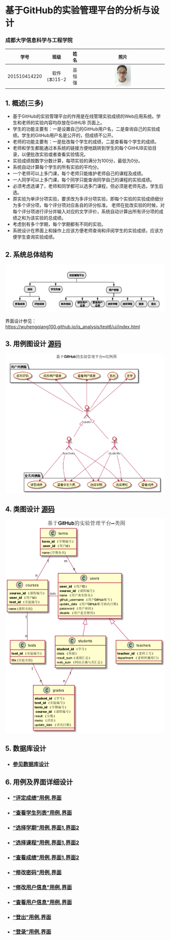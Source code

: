 # 基于GitHub的实验管理平台的分析与设计

### 成都大学信息科学与工程学院

|学号|班级|姓名|照片|
|:-------:|:-------------: | :----------:|:---:|
|201510414220|软件(本)15-2   |巫恒强 |<img src="images_s/xiaoqiang.jpg" width="20%" height="20%" />|

## 1. 概述(三多)
- 基于GitHub的实验管理平台的作用是在线管理实验成绩的Web应用系统。学生和老师的实验内容均存放在GitHUB
页面上。
- 学生的功能主要有：一是设置自己的GitHub用户名，二是查询自己的实验成绩。学生的GitHub用户名是公开的，但成绩不公开。
- 老师的功能主要有：一是批改每个学生的成绩，二是查看每个学生的成绩。
- 老师和学生都能通过本系统的链接方便地跳转到学生的每个GitHUB实验目录，以便批改实验或者查看实验情况。
- 实验成绩按数字分数计算，每项实验的满分为100分，最低为0分。
- 系统自动计算每个学生的所有实验的平均分。
- 一个老师可以上多门课，每个老师只能维护老师自己的课程及成绩。
- 一人同学可以上多门课，每个同学只能查询同学自己的课程的实验成绩。
- 必须考虑选课了，老师和同学都可以选多门课程，但必须是老师先选，学生后选。
- 原实验为单评分项实验，要求改为多评分项实验，即每个实验的实验成绩细分为多个评分项，每个评分项对应各自的评分标准。 老师在批改实验的时候，对每个评分项进行评分并输入对应的文字评价，系统自动计算出所有评分项的成绩之和为该实验的总成绩。
- 考虑到有多个学期，每个学期都有不同的实验。
- 系统设计在界面上和操作上应该方便老师查询和评阅学生的实验成绩，应该方便学生查询实验成绩。
## 2. 系统总体结构
![](images_s/系统总体结构.png)

界面设计参见：https://wuhengqiang100.github.io/is_analysis/test6/ui/index.html
    
## 3. 用例图设计 [源码](src/用例图.puml)
![](images_s/用例图.png)

## 4. 类图设计 [源码](src/类图.puml)
![](images_s/类图.png)

## 5. 数据库设计
- ### [参见数据库设计](数据库设计/数据库设计.md)

## 6. 用例及界面详细设计
- ### [“评定成绩”用例](./用例/评定成绩.md),[界面](https://wuhengqiang100.github.io/is_analysis/test6/ui/评定成绩.html)
- ### [“查看学生列表”用例](./用例/学生列表.md),[界面](https://wuhengqiang100.github.io/is_analysis/test6/ui/学生列表.html)
- ### [“选择学期”用例](./用例/查询学期.md),[界面1](https://wuhengqiang100.github.io/is_analysis/test6/ui/查看成绩.html),[界面2](https://wuhengqiang100.github.io/is_analysis/test6/ui/评定成绩.html)
- ### [“选择课程”用例](./用例/查询课程.md),[界面1](https://wuhengqiang100.github.io/is_analysis/test6/ui/查看成绩.html),[界面2](https://wuhengqiang100.github.io/is_analysis/test6/ui/评定成绩.html)
- ### [“查看成绩”用例](./用例/查看成绩.md),[界面1](https://wuhengqiang100.github.io/is_analysis/test6/ui/查看成绩.html),[界面2](https://wuhengqiang100.github.io/is_analysis/test6/ui/评定成绩.html)
- ### [“修改密码”用例](./用例/修改密码.md),[界面](https://wuhengqiang100.github.io/is_analysis/test6/ui/修改密码.html)
- ### [“修改用户信息”用例](./用例/修改用户信息.md),[界面](https://wuhengqiang100.github.io/is_analysis/test6/ui/个人信息.html)
- ### [“查看用户信息”用例](./用例/查看用户信息.md),[界面](https://wuhengqiang100.github.io/is_analysis/test6/ui/个人信息.html)
- ### [“登出”用例](./用例/登出.md),[界面](https://wuhengqiang100.github.io/is_analysis/test6/ui/安全退出.html)
- ### [“登录”用例](./用例/登录.md),[界面](https://wuhengqiang100.github.io/is_analysis/test6/ui/login.html)
    
